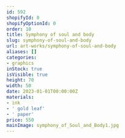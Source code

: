 ```yaml
---
id: 592
shopifyId: 0
shopifyOptionId: 0
order: 10
title: Symphony of soul and body
slug: symphony-of-soul-and-body
url: art-works/symphony-of-soul-and-body
aliases: []
categories:
- graphics
inStock: true
isVisible: true
height: 70
width: 50
date: 2023-01-01T00:00:00Z
materials:
- ink
- ' gold leaf'
- ' paper'
price: 550
mainImage: symphony_of_Soul_and_Body1.jpg
---
```

